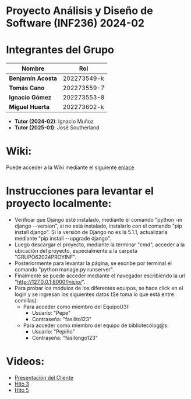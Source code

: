 # Proyecto Análisis y Diseño de Software (INF236) 2024-02

# Integrantes del Grupo

| Nombre             | Rol                      |
|--------------------|--------------------------|
| **Benjamín Acosta**| 202273549-k              |
| **Tomás Cano**     | 202273559-7              |
| **Ignacio Gómez**  | 202273553-8              |
| **Miguel Huerta**  | 202273602-k              |

* **Tutor (2024-02)**: Ignacio Muñoz
* **Tutor (2025-01)**: José Southerland

# Wiki:
Puede acceder a la Wiki mediante el siguiente [enlace](https://github.com/Neichoo/GRUPO6-2024-PROYINF/wiki)

# Instrucciones para levantar el proyecto localmente:
* Verificar que Django esté instalado, mediante el comando "python -m django --version", si no está instalado, instalarlo con
el comando "pip install django". Si la versión de Django no es la 5.1.1, actualizarla mediante "pip install --upgrade django".
* Luego descargar el proyecto, mediante la terminar "cmd", acceder a la ubicación del proyecto, especialmente a la carpeta "GRUPO62024PROYINF".
* Posteriormente para levantar la página, se escribe por terminal el comando "python manage.py runserver".
* Finalmente se puede acceder mediante el navegador escribiendo la url "http://127.0.0.1:8000/Inicio/".
* Para probar los módulos de los diferentes equipos, se hace click en el login y se ingresan los siguientes datos (Se toma lo que está entre comillas):
    * Para acceder como miembro del EquipoU3I:
      * Usuario: "Pepe"
      * Contraseña: "fasilito123"
    * Para acceder como miembro del equipo de bibliotecólog@s:
      * Usuario: "Pepiño"
      * Contraseña: "fasilongo123"
    
# Videos:
* [Presentación del Cliente](https://youtu.be/abJau21SDIk?si=tvCJ4hAYGWEmOwB1)
* [Hito 3](https://youtu.be/cpYMbSeO0tY)
* [Hito 5](https://youtu.be/CzXCEGhlfxI)
